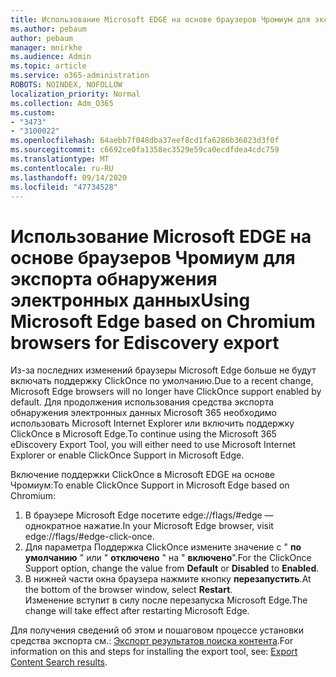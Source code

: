 ```yaml
---
title: Использование Microsoft EDGE на основе браузеров Чромиум для экспорта обнаружения электронных данных
ms.author: pebaum
author: pebaum
manager: mnirkhe
ms.audience: Admin
ms.topic: article
ms.service: o365-administration
ROBOTS: NOINDEX, NOFOLLOW
localization_priority: Normal
ms.collection: Adm_O365
ms.custom:
- "3473"
- "3100022"
ms.openlocfilehash: 64aebb7f048dba37eef8cd1fa6286b36823d3f0f
ms.sourcegitcommit: c6692ce0fa1358ec3529e59ca0ecdfdea4cdc759
ms.translationtype: MT
ms.contentlocale: ru-RU
ms.lasthandoff: 09/14/2020
ms.locfileid: "47734528"
---
```

# <a name="using-microsoft-edge-based-on-chromium-browsers-for-ediscovery-export"></a><span data-ttu-id="68c21-102">Использование Microsoft EDGE на основе браузеров Чромиум для экспорта обнаружения электронных данных</span><span class="sxs-lookup"><span data-stu-id="68c21-102">Using Microsoft Edge based on Chromium browsers for Ediscovery export</span></span>

<span data-ttu-id="68c21-103">Из-за последних изменений браузеры Microsoft Edge больше не будут включать поддержку ClickOnce по умолчанию.</span><span class="sxs-lookup"><span data-stu-id="68c21-103">Due to a recent change, Microsoft Edge browsers will no longer have ClickOnce support enabled by default.</span></span> <span data-ttu-id="68c21-104">Для продолжения использования средства экспорта обнаружения электронных данных Microsoft 365 необходимо использовать Microsoft Internet Explorer или включить поддержку ClickOnce в Microsoft Edge.</span><span class="sxs-lookup"><span data-stu-id="68c21-104">To continue using the Microsoft 365 eDiscovery Export Tool, you will either need to use Microsoft Internet Explorer or enable ClickOnce Support in Microsoft Edge.</span></span> 

<span data-ttu-id="68c21-105">Включение поддержки ClickOnce в Microsoft EDGE на основе Чромиум:</span><span class="sxs-lookup"><span data-stu-id="68c21-105">To enable ClickOnce Support in Microsoft Edge based on Chromium:</span></span> 
1. <span data-ttu-id="68c21-106">В браузере Microsoft Edge посетите edge://flags/#edge — однократное нажатие.</span><span class="sxs-lookup"><span data-stu-id="68c21-106">In your Microsoft Edge browser, visit edge://flags/#edge-click-once.</span></span>
2. <span data-ttu-id="68c21-107">Для параметра Поддержка ClickOnce измените значение с " **по умолчанию** " или " **отключено** " на " **включено**".</span><span class="sxs-lookup"><span data-stu-id="68c21-107">For the ClickOnce Support option, change the value from **Default** or **Disabled** to **Enabled**.</span></span> 
3. <span data-ttu-id="68c21-108">В нижней части окна браузера нажмите кнопку **перезапустить**.</span><span class="sxs-lookup"><span data-stu-id="68c21-108">At the bottom of the browser window, select **Restart**.</span></span> <br>
 <span data-ttu-id="68c21-109">Изменение вступит в силу после перезапуска Microsoft Edge.</span><span class="sxs-lookup"><span data-stu-id="68c21-109">The change will take effect after restarting Microsoft Edge.</span></span> 

<span data-ttu-id="68c21-110">Для получения сведений об этом и пошаговом процессе установки средства экспорта см.: [ Экспорт результатов поиска контента](https://docs.microsoft.com/microsoft-365/compliance/export-search-results).</span><span class="sxs-lookup"><span data-stu-id="68c21-110">For information on this and steps for installing the  export tool, see: [ Export Content Search results](https://docs.microsoft.com/microsoft-365/compliance/export-search-results).</span></span>